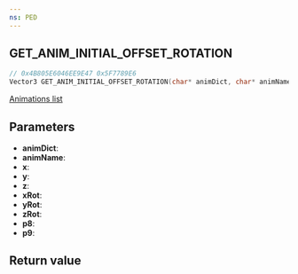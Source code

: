 ```yaml
---
ns: PED
---
```

## GET_ANIM_INITIAL_OFFSET_ROTATION

```c
// 0x4B805E6046EE9E47 0x5F7789E6
Vector3 GET_ANIM_INITIAL_OFFSET_ROTATION(char* animDict, char* animName, float x, float y, float z, float xRot, float yRot, float zRot, float p8, int p9);
```

[Animations list](https://alexguirre.github.io/animations-list/)

## Parameters
* **animDict**: 
* **animName**: 
* **x**: 
* **y**: 
* **z**: 
* **xRot**: 
* **yRot**: 
* **zRot**: 
* **p8**: 
* **p9**: 

## Return value
